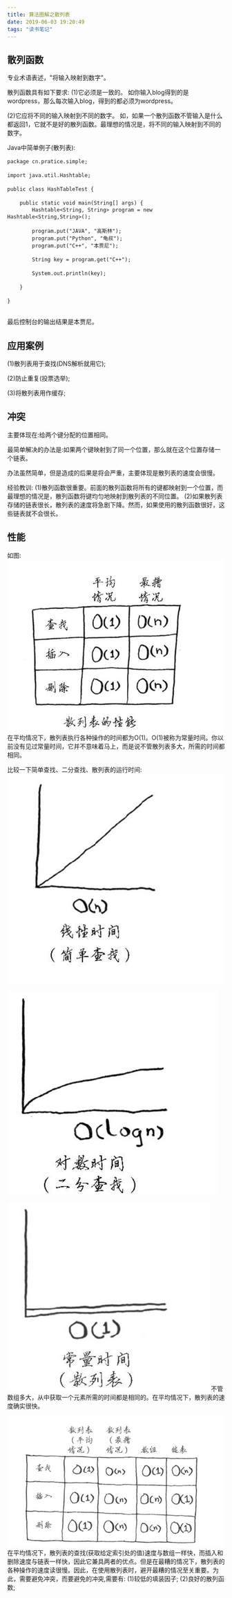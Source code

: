 ```yaml
---
title: 算法图解之散列表
date: 2019-06-03 19:20:49
tags: "读书笔记"
---
```


## 散列函数
专业术语表述，"将输入映射到数字"。

散列函数具有如下要求:
(1)它必须是一致的。
如你输入blog得到的是wordpress，那么每次输入blog，得到的都必须为wordpress。

(2)它应将不同的输入映射到不同的数字。
如，如果一个散列函数不管输入是什么都返回1，它就不是好的散列函数。最理想的情况是，将不同的输入映射到不同的数字。
<!--more-->
Java中简单例子(散列表):
```
package cn.pratice.simple;

import java.util.Hashtable;

public class HashTableTest {

	public static void main(String[] args) {
		Hashtable<String, String> program = new Hashtable<String,String>();
	
		program.put("JAVA", "高斯林");
		program.put("Python", "龟叔");
		program.put("C++", "本贾尼");
		
		String key = program.get("C++");
		
		System.out.println(key);
		
	}

}


```

最后控制台的输出结果是本贾尼。


## 应用案例

(1)散列表用于查找(DNS解析就用它);

(2)防止重复(投票选举);

(3)将散列表用作缓存;

## 冲突
主要体现在:给两个键分配的位置相同。

最简单解决的办法是:如果两个键映射到了同一个位置，那么就在这个位置存储一个链表。

办法虽然简单，但是造成的后果是将会严重，主要体现是散列表的速度会很慢。

经验教训:
(1)散列函数很重要。前面的散列函数将所有的键都映射到一个位置，而最理想的情况是，散列函数将键均匀地映射到散列表的不同位置。
(2)如果散列表存储的链表很长，散列表的速度将急剧下降。然而，如果使用的散列函数很好，这些链表就不会很长。



## 性能
如图:
![](算法图解之散列表/01.png)
在平均情况下，散列表执行各种操作的时间都为O(1)。O(1)被称为常量时间。你以前没有见过常量时间，它并不意味着马上，而是说不管散列表多大，所需的时间都相同。

比较一下简单查找、二分查找、散列表的运行时间:
![简单查找](算法图解之散列表/02.png)

![二分查找](算法图解之散列表/03.png)

![散列表](算法图解之散列表/04.png)
不管数组多大，从中获取一个元素所需的时间都是相同的。在平均情况下，散列表的速度确实很快。


![散列表与数组、链表进行对比](算法图解之散列表/05.png)
在平均情况下，散列表的查找(获取给定索引处的值)速度与数组一样快，而插入和删除速度与链表一样快，因此它兼具两者的优点。但是在最糟的情况下，散列表的各种操作的速度读很慢。因此，在使用散列表时，避开最糟的情况至关重要。为此，需要避免冲突，而要避免的冲突,需要有:
(1)较低的填装因子;
(2)良好的散列函数;